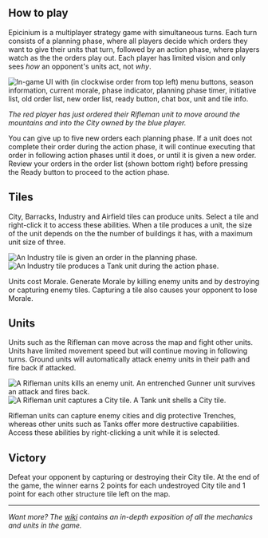 
## How to play

Epicinium is a multiplayer strategy game with simultaneous turns.
Each turn consists of a planning phase, where all players decide which orders they want to give their units that turn,
followed by an action phase, where players watch as the the orders play out.
Each player has limited vision and only sees *how* an opponent's units act, not *why*.

![In-game UI with (in clockwise order from top left) menu buttons, season information, current morale, phase indicator, planning phase timer, initiative list, old order list, new order list, ready button, chat box, unit and tile info.](https://i.imgur.com/My8AQ2w.gif "In-game UI with (in clockwise order from top left) menu buttons, season information, current morale, phase indicator, planning phase timer, initiative list, old order list, new order list, ready button, chat box, unit and tile info.")

*The red player has just ordered their Rifleman unit to move around the mountains and into the City owned by the blue player.*

You can give up to five new orders each planning phase.
If a unit does not complete their order during the action phase, it will continue executing that order in following action phases until it does,
or until it is given a new order.
Review your orders in the order list (shown bottom right) before pressing the Ready button to proceed to the action phase.

## Tiles

City, Barracks, Industry and Airfield tiles can produce units.
Select a tile and right-click it to access these abilities.
When a tile produces a unit, the size of the unit depends on the the number of buildings it has, with a maximum unit size of three.

![An Industry tile is given an order in the planning phase.](https://i.imgur.com/lLEm6hp.gif "An Industry tile is given an order in the planning phase.")
![An Industry tile produces a Tank unit during the action phase.](https://i.imgur.com/Cfn27ob.gif "An Industry tile produces a Tank unit during the action phase.")

Units cost Morale. Generate Morale by killing enemy units and by destroying or capturing enemy tiles. Capturing a tile also causes your opponent to lose Morale.

## Units

Units such as the Rifleman can move across the map and fight other units.
Units have limited movement speed but will continue moving in following turns.
Ground units will automatically attack enemy units in their path
and fire back if attacked.

![A Rifleman units kills an enemy unit. An entrenched Gunner unit survives an attack and fires back.](https://i.imgur.com/CAOMH7V.gif "A Rifleman units kills an enemy unit. An entrenched Gunner unit survives an attack and fires back.")
![A Rifleman unit captures a City tile. A Tank unit shells a City tile.](https://i.imgur.com/bzknvfL.gif "A Rifleman unit captures a City tile. A Tank unit shells a City tile.")

Rifleman units can capture enemy cities and dig protective Trenches,
whereas other units such as Tanks offer more destructive capabilities.
Access these abilities by right-clicking a unit while it is selected.

## Victory

Defeat your opponent by capturing or destroying their City tile.
At the end of the game, the winner earns 2 points for each undestroyed City tile and 1 point for each other structure tile left on the map.

---

*Want more?*
*The [wiki](https://github.com/abunchofhacks/epicinium-documentation/wiki) contains an in-depth exposition of all the mechanics and units in the game.*
